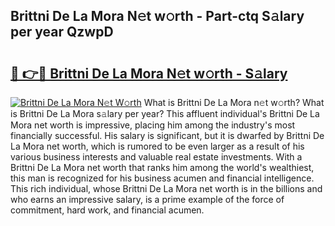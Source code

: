 ## Brittni De La Mora N𝚎t w𝚘rth - Part-ctq S𝚊lary per year QzwpD

# <h2><a href="http://gc0ken.nevu.top/?p=Brittni+De+La+Mora">🔗 👉🔴 Brittni De La Mora N𝚎t w𝚘rth - S𝚊lary</a></h2>

[![Brittni De La Mora N𝚎t W𝚘rth](https://i.imgur.com/Oavwk0R.jpeg)](http://gc0ken.nevu.top/?p=Brittni+De+La+Mora)
What is Brittni De La Mora n𝚎t w𝚘rth? What is Brittni De La Mora s𝚊lary per year?
This affluent individual's Brittni De La Mora net worth is impressive, placing him among the industry's most financially successful. His salary is significant, but it is dwarfed by Brittni De La Mora net worth, which is rumored to be even larger as a result of his various business interests and valuable real estate investments. With a Brittni De La Mora net worth that ranks him among the world's wealthiest, this man is recognized for his business acumen and financial intelligence. This rich individual, whose Brittni De La Mora net worth is in the billions and who earns an impressive salary, is a prime example of the force of commitment, hard work, and financial acumen.
